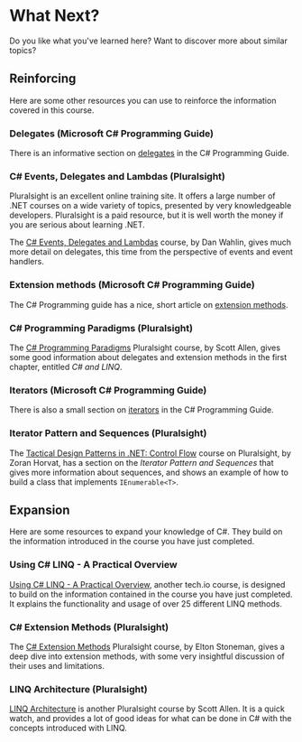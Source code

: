 # What Next?
Do you like what you've learned here? Want to discover more about similar topics?

## Reinforcing
Here are some other resources you can use to reinforce the information covered in this course.

### Delegates (Microsoft C# Programming Guide)
There is an informative section on [delegates](https://docs.microsoft.com/en-us/dotnet/csharp/programming-guide/delegates/) in the C# Programming Guide.

### C# Events, Delegates and Lambdas (Pluralsight)
Pluralsight is an excellent online training site. It offers a large number of .NET courses on a wide variety of topics, presented by very knowledgeable developers. Pluralsight is a paid resource, but it is well worth the money if you are serious about learning .NET.

The [C# Events, Delegates and Lambdas](https://app.pluralsight.com/library/courses/csharp-events-delegates/table-of-contents) course, by Dan Wahlin, gives much more detail on delegates, this time from the perspective of events and event handlers.

### Extension methods (Microsoft C# Programming Guide)
The C# Programming guide has a nice, short article on [extension methods](https://docs.microsoft.com/en-us/dotnet/csharp/programming-guide/classes-and-structs/extension-methods).

### C# Programming Paradigms (Pluralsight)
The [C# Programming Paradigms](https://app.pluralsight.com/library/courses/csharp-fundamentals-2/table-of-contents) Pluralsight course, by Scott Allen, gives some good information about delegates and extension methods in the first chapter, entitled _C# and LINQ_.

### Iterators (Microsoft C# Programming Guide)
There is also a small section on [iterators](https://msdn.microsoft.com/en-us/library/dscyy5s0(v=vs.100).aspx) in the C# Programming Guide.

### Iterator Pattern and Sequences (Pluralsight)
The [Tactical Design Patterns in .NET: Control Flow](https://app.pluralsight.com/library/courses/tactical-design-patterns-dot-net-control-flow/table-of-contents) course on Pluralsight, by Zoran Horvat, has a section on the _Iterator Pattern and Sequences_ that gives more information about sequences, and shows an example of how to build a class that implements `IEnumerable<T>`.

## Expansion
Here are some resources to expand your knowledge of C#. They build on the information introduced in the course you have just completed.

### Using C# LINQ - A Practical Overview

[Using C# LINQ - A Practical Overview](https://tech.io/playgrounds/213), another tech.io course, is designed to build on the information contained in the course you have just completed. It explains the functionality and usage of over 25 different LINQ methods.

### C# Extension Methods (Pluralsight)
The [C# Extension Methods](https://app.pluralsight.com/library/courses/csharp-extension-methods/table-of-contents) Pluralsight course, by Elton Stoneman, gives a deep dive into extension methods, with some very insightful discussion of their uses and limitations.

### LINQ Architecture (Pluralsight)

[LINQ Architecture](https://app.pluralsight.com/library/courses/linq-architecture/table-of-contents) is another Pluralsight course by Scott Allen. It is a quick watch, and provides a lot of good ideas for what can be done in C# with the concepts introduced with LINQ.